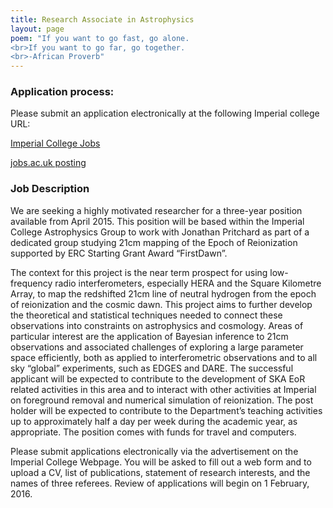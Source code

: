 ```yaml
---
title: Research Associate in Astrophysics
layout: page
poem: "If you want to go fast, go alone. 
<br>If you want to go far, go together. 
<br>-African Proverb"
---
```



### Application process:

Please submit an application electronically at the following Imperial college URL:

[Imperial College Jobs](https://www4.ad.ic.ac.uk/OA_HTML/OA.jsp?page=/oracle/apps/irc/candidateSelfService/webui/VisVacDispPG&akRegionApplicationId=821&transactionid=1160623858&retainAM=Y&addBreadCrumb=S&p_svid=47884&p_spid=1755220&oapc=7&oas=hHtNQASdX8c6uEBP1IvAvA..)

[jobs.ac.uk posting](http://www.jobs.ac.uk/job/AMQ153/research-associate-in-astrophysics/)

### Job Description

We are seeking a highly motivated researcher for a three-year position available from April 2015. This position will be based within the Imperial College Astrophysics Group to work with Jonathan Pritchard as part of a dedicated group studying 21cm mapping of the Epoch of Reionization supported by ERC Starting Grant Award “FirstDawn”.

The context for this project is the near term prospect for using low-frequency radio interferometers, especially HERA and the Square Kilometre Array, to map the redshifted 21cm line of neutral hydrogen from the epoch of reionization and the cosmic dawn. This project aims to further develop the theoretical and statistical techniques needed to connect these observations into constraints on astrophysics and cosmology. Areas of particular interest are the application of Bayesian inference to 21cm observations and associated challenges of exploring a large parameter space efficiently, both as applied to interferometric observations and to all sky “global” experiments, such as EDGES and DARE. The successful applicant will be expected to contribute to the development of SKA EoR related activities in this area and to interact with other activities at Imperial on foreground removal and numerical simulation of reionization. The post holder will be expected to contribute to the Department’s teaching activities up to approximately half a day per week during the academic year, as appropriate. The position comes with funds for travel and computers.

Please submit applications electronically via the advertisement on the Imperial College Webpage. You will be asked to fill out a web form and to upload a CV, list of publications, statement of research interests, and the names of three referees. Review of applications will begin on 1 February, 2016.